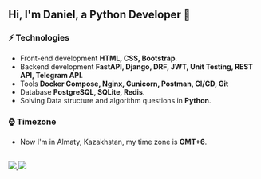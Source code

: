 ## Hi, I'm Daniel, a Python Developer 🚀 
### ⚡ Technologies

- Front-end development **HTML, CSS, Bootstrap**.
- Backend development **FastAPI, Django, DRF, JWT, Unit Testing, REST API, Telegram API**.
- Tools **Docker Compose, Nginx, Gunicorn, Postman, CI/CD, Git**
- Database **PostgreSQL, SQLite, Redis**.
- Solving Data structure and algorithm questions in **Python**.

### ⌚️ Timezone
- Now I'm in Almaty, Kazakhstan, my time zone is **GMT+6**.
  
<br>
<div id="footer" align="left">
<a href="https://www.linkedin.com/in/dan-petrov/">
<img src="https://img.shields.io/badge/-dan_petrov-blue?style=flat-square&logo=Linkedin&logoColor=white&link=https://www.linkedin.com/in/dan-petrov/">
</a>
<a href="https://t.me/trauor">
<img src="https://img.shields.io/badge/trauor-telegram?style=flat-square&logo=Telegram&logoColor=white&labelColor=blue&color=blue&link=https%3A%2F%2Ft.me%2Ftrauor">
</div>

[//]: # (<br>)

[//]: # (<div id="header" align="left">)

[//]: # (<img src="https://media.giphy.com/media/v1.Y2lkPTc5MGI3NjExdHIyN241NWlzZmFoM3V3OXdjenoza3hlaW4xMGVxOTMxaTh5MGl1ZiZlcD12MV9pbnRlcm5hbF9naWZfYnlfaWQmY3Q9Zw/tNB5bIu3E5Z0EYEMP5/giphy.gif" width="400"/>&#41;)

[//]: # (</div>)
